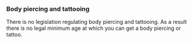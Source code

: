 ###  Body piercing and tattooing

There is no legislation regulating body piercing and tattooing. As a result
there is no legal minimum age at which you can get a body piercing or tattoo.
